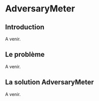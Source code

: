# AdversaryMeter

## Introduction

A venir.

## Le problème

A venir.

## La solution AdversaryMeter

A venir.
